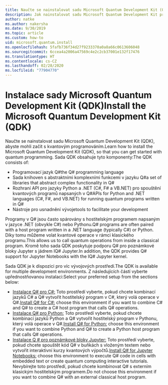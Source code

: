 ```yaml
---
title: Naučte se nainstalovat sadu Microsoft Quantum Development Kit (QDK)
description: Jak nainstalovat sadu Microsoft Quantum Development Kit pro C#, Python a prostředí Jupyter Notebook
author: natke
ms.author: nakersha
ms.date: 9/30/2019
ms.topic: article
ms.custom: how-to
uid: microsoft.quantum.install
ms.openlocfilehash: 5fafb736f34d27f9233370a0a8a66c0613606048
ms.sourcegitcommit: 6ccea4a2006a47569c4e2c2cb37001e132f17476
ms.translationtype: HT
ms.contentlocale: cs-CZ
ms.lasthandoff: 02/28/2020
ms.locfileid: "77904770"
---
```

# <a name="install-the-microsoft-quantum-development-kit-qdk"></a><span data-ttu-id="86b55-103">Instalace sady Microsoft Quantum Development Kit (QDK)</span><span class="sxs-lookup"><span data-stu-id="86b55-103">Install the Microsoft Quantum Development Kit (QDK)</span></span>

<span data-ttu-id="86b55-104">Naučte se nainstalovat sadu Microsoft Quantum Development Kit (QDK), abyste mohli začít s kvantovým programováním.</span><span class="sxs-lookup"><span data-stu-id="86b55-104">Learn how to install the Microsoft Quantum Development Kit (QDK), so that you can get started with quantum programming.</span></span> <span data-ttu-id="86b55-105">Sada QDK obsahuje tyto komponenty:</span><span class="sxs-lookup"><span data-stu-id="86b55-105">The QDK consists of:</span></span>

- <span data-ttu-id="86b55-106">Programovací jazyk Q#</span><span class="sxs-lookup"><span data-stu-id="86b55-106">the Q# programming language</span></span>
- <span data-ttu-id="86b55-107">Sada knihoven s abstraktními komplexními funkcemi v jazyku Q#</span><span class="sxs-lookup"><span data-stu-id="86b55-107">a set of libraries that abstract complex functionality in Q#</span></span>
- <span data-ttu-id="86b55-108">Rozhraní API pro jazyky Python a .NET (C#, F# a VB.NET) pro spouštění kvantových programů napsaných v Q#</span><span class="sxs-lookup"><span data-stu-id="86b55-108">APIs for Python and .NET languages (C#, F#, and VB.NET) for running quantum programs written in Q#</span></span>
- <span data-ttu-id="86b55-109">Nástroje pro usnadnění vývoje</span><span class="sxs-lookup"><span data-stu-id="86b55-109">tools to facilitate your development</span></span>

<span data-ttu-id="86b55-110">Programy v Q# jsou často spárovány s hostitelským programem napsaným v jazyce .NET (obvykle C#) nebo Pythonu.</span><span class="sxs-lookup"><span data-stu-id="86b55-110">Q# programs are often paired with a host program written in a .NET language (typically C#) or Python.</span></span> <span data-ttu-id="86b55-111">Díky tomu můžeme volat kvantové operace v rámci klasického programu.</span><span class="sxs-lookup"><span data-stu-id="86b55-111">This allows us to call quantum operations from inside a classical program.</span></span>
<span data-ttu-id="86b55-112">Kromě toho sada QDK poskytuje podporu Q# pro poznámkové bloky Jupyter s jádrem IQ# Jupyter.</span><span class="sxs-lookup"><span data-stu-id="86b55-112">In addition, the QDK provides Q# support for Jupyter Notebooks with the IQ# Jupyter kernel.</span></span>

<span data-ttu-id="86b55-113">Sada QDK je k dispozici pro víc vývojových prostředí.</span><span class="sxs-lookup"><span data-stu-id="86b55-113">The QDK is available for multiple development environments.</span></span> <span data-ttu-id="86b55-114">Z následujících částí vyberte upřednostňovanou instalaci:</span><span class="sxs-lookup"><span data-stu-id="86b55-114">Select your preferred setup from the sections below:</span></span>

- <span data-ttu-id="86b55-115">[Instalace Q# pro C#:](xref:microsoft.quantum.install.cs) Toto prostředí vyberte, pokud chcete kombinací jazyků C# a Q# vytvořit hostitelský program v C#, který volá operace v Q#.</span><span class="sxs-lookup"><span data-stu-id="86b55-115">[Install Q# for C#:](xref:microsoft.quantum.install.cs) choose this environment if you want to combine C# and Q# to create a C# host program that calls Q# operations.</span></span>
- <span data-ttu-id="86b55-116">[Instalace Q# pro Python:](xref:microsoft.quantum.install.python) Toto prostředí vyberte, pokud chcete kombinací jazyků Python a Q# vytvořit hostitelský program v Pythonu, který volá operace v Q#.</span><span class="sxs-lookup"><span data-stu-id="86b55-116">[Install Q# for Python:](xref:microsoft.quantum.install.python) choose this environment if you want to combine Python and Q# to create a Python host program that calls Q# operations.</span></span>
- <span data-ttu-id="86b55-117">[Instalace Q # pro poznámkové bloky Jupyter:](xref:microsoft.quantum.install.jupyter) Toto prostředí vyberte, pokud chcete spouštět kód Q# v buňkách s vloženým textem nebo vytvořit interaktivní kurzy kvantových výpočtů.</span><span class="sxs-lookup"><span data-stu-id="86b55-117">[Install Q# for Jupyter Notebooks:](xref:microsoft.quantum.install.jupyter) choose this environment to execute Q# code in cells with embedded text or create quantum computing interactive tutorials.</span></span> <span data-ttu-id="86b55-118">Nevybírejte toto prostředí, pokud chcete kombinovat Q# s externím klasickým hostitelským programem.</span><span class="sxs-lookup"><span data-stu-id="86b55-118">Do not choose this environment if you want to combine Q# with an external classical host program.</span></span>
